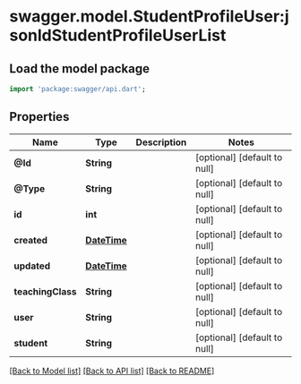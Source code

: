 # swagger.model.StudentProfileUser:jsonldStudentProfileUserList

## Load the model package
```dart
import 'package:swagger/api.dart';
```

## Properties
Name | Type | Description | Notes
------------ | ------------- | ------------- | -------------
**@Id** | **String** |  | [optional] [default to null]
**@Type** | **String** |  | [optional] [default to null]
**id** | **int** |  | [optional] [default to null]
**created** | [**DateTime**](DateTime.md) |  | [optional] [default to null]
**updated** | [**DateTime**](DateTime.md) |  | [optional] [default to null]
**teachingClass** | **String** |  | [optional] [default to null]
**user** | **String** |  | [optional] [default to null]
**student** | **String** |  | [optional] [default to null]

[[Back to Model list]](../README.md#documentation-for-models) [[Back to API list]](../README.md#documentation-for-api-endpoints) [[Back to README]](../README.md)

